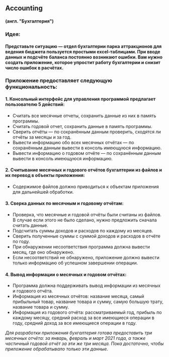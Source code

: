 ## Accounting
#### (англ. "Бухгалтерия")

### Идея:
#### Представьте ситуацию — отдел бухгалтерии парка аттракционов для ведения бюджета пользуется простыми excel-таблицами. При вводе данных и подсчёте баланса постоянно возникают ошибки. Вам нужно создать приложение, которое упростит работу бухгалтерии и снизит число ошибок в расчётах.

### Приложение предоставляет следующую функциональность:
#### 1. Консольный интерфейс для управления программой предлагает пользователю 5 действий:
- Считать все месячные отчеты, сохранить данные из них в память программы.
- Считать годовой отчет, сохранить данные в память программы.
- Сверить отчёты — по сохранённым данным проверить, сходятся ли отчёты за месяцы и за год.
- Вывести информацию обо всех месячных отчётах — по сохранённым данным вывести в консоль имеющуюся информацию.
- Вывести информацию о годовом отчёте — по сохранённым данным вывести в консоль имеющуюся информацию.

#### 2. Считывание месячных и годового отчётов бухгалтерии из файлов и их перевод в объекты приложения:
- Содержимое файлов должно приводиться к объектам приложения для дальнейшей обработки.

#### 3. Сверка данных по месячным и годовому отчётам:
- Проверка, что месячные и годовой отчёты были считаны из файлов. В случае если этого не было сделано, нужно предложить 
сначала считать данные.
- Подсчитать суммы доходов и расходов по каждому из месяцев.
- Сверить полученные суммы с суммой доходов и расходов в отчёте по году.
- При обнаружении несоответствия программа должна вывести месяц, где оно обнаружено.
- Если несоответствий не обнаружено, приложение должно вывести только информацию об успешном завершении операции.

#### 4. Вывод информации о месячных и годовом отчётах:
- Программа должна поддерживать вывод информации из месячных и годового отчёта.
- Информация из месячных отчётов: название месяца, самый прибыльный товар, название товара и сумму, самую большую трату,
название товара и сумму.
- Информация из годового отчёта: рассматриваемый год, прибыль по каждому месяцу, средний расход за все имеющиеся 
операции в году, средний доход за все имеющиеся операции в году.

*Для разработки приложения бухгалтерия готова предоставить три месячных отчёта: за январь, февраль и март 2021 года, 
а также частичный годовой отчёт за эти же три месяца. 
Пока достаточно, чтобы приложение обрабатывало только эти данные.*